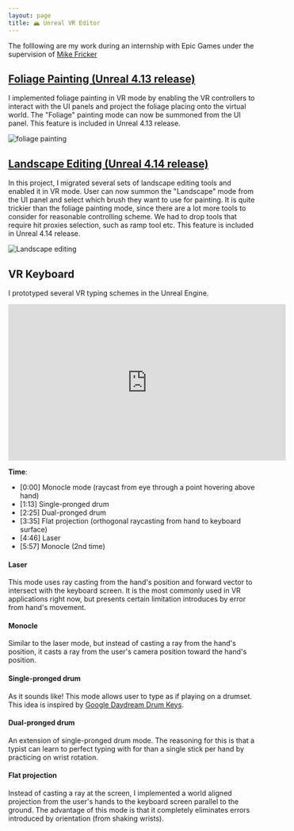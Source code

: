 ```yaml
---
layout: page
title: 🏔️ Unreal VR Editor
---
```


The folllowing are my work during an internship with Epic Games under the supervision of [Mike Fricker](https://twitter.com/mike_fricker)

## [Foliage Painting (Unreal 4.13 release)](https://docs.unrealengine.com/latest/INT/Support/Builds/ReleaseNotes/2016/4_13/index.html)

I implemented foliage painting in VR mode by enabling the VR controllers to interact with the UI panels and project the foliage placing onto the virtual world. The "Foliage" painting mode can now be summoned from the UI panel. This feature is included in Unreal 4.13 release.

<img src="https://docs.unrealengine.com/Images/WhatsNew/Builds/ReleaseNotes/2016/4_13/image_27.gif" alt="foliage painting">

## [Landscape Editing (Unreal 4.14 release)](https://docs.unrealengine.com/en-US/WhatsNew/Builds/ReleaseNotes/2016/4_14/index.html)

In this project, I migrated several sets of landscape editing tools and enabled it in VR mode. User can now summon the "Landscape" mode from the UI panel and select which brush they want to use for painting. It is quite trickier than the foliage painting mode, since there are a lot more tools to consider for reasonable controlling scheme. We had to drop tools that require hit proxies selection, such as ramp tool etc. This feature is included in Unreal 4.14 release.

<img src="https://docs.unrealengine.com/Images/WhatsNew/Builds/ReleaseNotes/2016/4_14/image_49.gif" alt="Landscape editing">

## VR Keyboard

I prototyped several VR typing schemes in the Unreal Engine.

<iframe width="560" height="315" src="https://www.youtube.com/embed/_h1euVvZpvg" frameborder="0" allow="accelerometer; autoplay; clipboard-write; encrypted-media; gyroscope; picture-in-picture" allowfullscreen></iframe>

**Time**:

- [0:00] Monocle mode (raycast from eye through a point hovering above hand)
- [1:13] Single-pronged drum
- [2:25] Dual-pronged drum
- [3:35] Flat projection (orthogonal raycasting from hand to keyboard surface)
- [4:46] Laser
- [5:57] Monocle (2nd time)

#### Laser

This mode uses ray casting from the hand's position and forward vector to intersect with the keyboard screen. It is the most commonly used in VR applications right now, but presents certain limitation introduces by error from hand's movement.

#### Monocle

Similar to the laser mode, but instead of casting a ray from the hand's position, it casts a ray from the user's camera position toward the hand's position.

#### Single-pronged drum

As it sounds like! This mode allows user to type as if playing on a drumset. This idea is inspired by [Google Daydream Drum Keys](https://youtu.be/QYwzSEAyn2M).

#### Dual-pronged drum
    
An extension of single-pronged drum mode. The reasoning for this is that a typist can learn to perfect typing with for than a single stick per hand by practicing on wrist rotation.


#### Flat projection

Instead of casting a ray at the screen, I implemented a world aligned projection from the user's hands to the keyboard screen parallel to the ground. The advantage of this mode is that it completely eliminates errors introduced by orientation (from shaking wrists).
